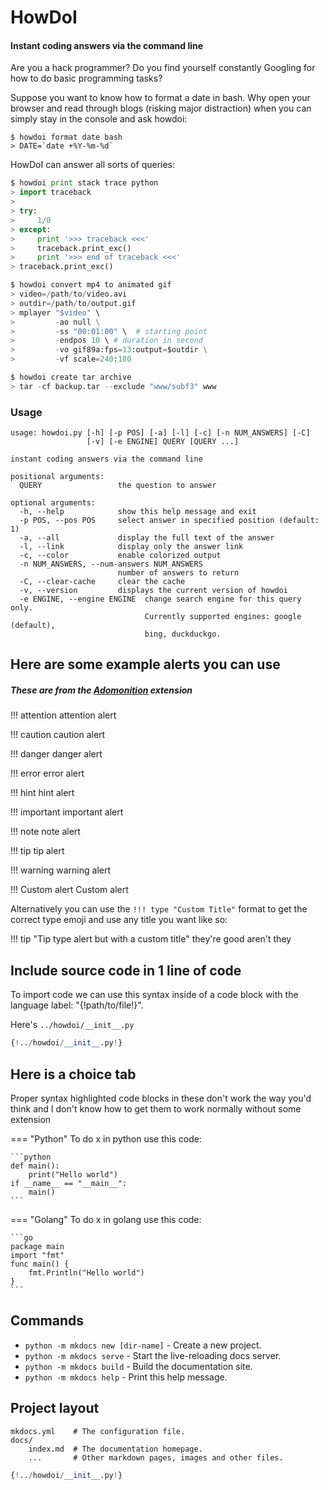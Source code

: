 # HowDoI
#### Instant coding answers via the command line


Are you a hack programmer? Do you find yourself constantly Googling for how to do basic programming tasks?

Suppose you want to know how to format a date in bash. Why open your browser and read through blogs (risking major distraction) when you can simply stay in the console and ask howdoi:
```
$ howdoi format date bash
> DATE=`date +%Y-%m-%d`
```
HowDoI can answer all sorts of queries:
``` python 
$ howdoi print stack trace python
> import traceback
>
> try:
>     1/0
> except:
>     print '>>> traceback <<<'
>     traceback.print_exc()
>     print '>>> end of traceback <<<'
> traceback.print_exc()
```
```python
$ howdoi convert mp4 to animated gif
> video=/path/to/video.avi
> outdir=/path/to/output.gif
> mplayer "$video" \
>         -ao null \
>         -ss "00:01:00" \  # starting point
>         -endpos 10 \ # duration in second
>         -vo gif89a:fps=13:output=$outdir \
>         -vf scale=240:180
```
```python
$ howdoi create tar archive
> tar -cf backup.tar --exclude "www/subf3" www
```
### Usage
````
usage: howdoi.py [-h] [-p POS] [-a] [-l] [-c] [-n NUM_ANSWERS] [-C] 
                 [-v] [-e ENGINE] QUERY [QUERY ...]

instant coding answers via the command line

positional arguments:
  QUERY                 the question to answer

optional arguments:
  -h, --help            show this help message and exit
  -p POS, --pos POS     select answer in specified position (default: 1)
  -a, --all             display the full text of the answer
  -l, --link            display only the answer link
  -c, --color           enable colorized output
  -n NUM_ANSWERS, --num-answers NUM_ANSWERS
                        number of answers to return
  -C, --clear-cache     clear the cache
  -v, --version         displays the current version of howdoi
  -e ENGINE, --engine ENGINE  change search engine for this query only.
                              Currently supported engines: google (default), 
                              bing, duckduckgo.
````


## Here are some example alerts you can use
##### These are from the [Adomonition](https://python-markdown.github.io/extensions/admonition/) extension

!!! attention
    attention alert

!!! caution
    caution alert

!!! danger
    danger alert

!!! error
    error alert

!!! hint
    hint alert

!!! important
    important alert

!!! note
    note alert

!!! tip
    tip alert

!!! warning
    warning alert

!!! Custom alert
    Custom alert

Alternatively you can use the `!!! type "Custom Title"` format to get the correct type emoji and use any title you want like so:

!!! tip "Tip type alert but with a custom title"
    they're good aren't they

## Include source code in 1 line of code

To import code we can use this syntax inside of a code block with the language label:  "{\!path/to/file\!}".

Here's `../howdoi/__init__.py`

```Python
{!../howdoi/__init__.py!}
```

## Here is a choice tab
Proper syntax highlighted code blocks in these don't work the way you'd think and I don't know how to get them to work normally without some extension

=== "Python"
    To do x in python use this code:

    ```python
    def main():
        print("Hello world")
    if __name__ == "__main__":
        main()
    ```

=== "Golang"
    To do x in golang use this code:

    ```go
    package main
    import "fmt"
    func main() {
        fmt.Println("Hello world")
    }
    ```


## Commands

* `python -m mkdocs new [dir-name]` - Create a new project.
* `python -m mkdocs serve` - Start the live-reloading docs server.
* `python -m mkdocs build` - Build the documentation site.
* `python -m mkdocs help` - Print this help message.

## Project layout

    mkdocs.yml    # The configuration file.
    docs/
        index.md  # The documentation homepage.
        ...       # Other markdown pages, images and other files.


```Python
{!../howdoi/__init__.py!}
```